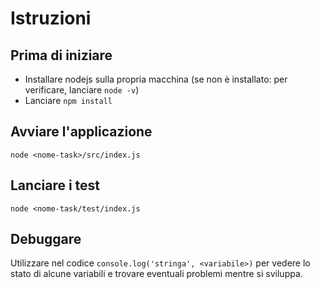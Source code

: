 # Istruzioni

## Prima di iniziare

* Installare nodejs sulla propria macchina (se non è installato: per verificare, lanciare `node -v`)
* Lanciare `npm install`

## Avviare l'applicazione

`node <nome-task>/src/index.js`

## Lanciare i test

`node <nome-task/test/index.js`

## Debuggare

Utilizzare nel codice `console.log('stringa', <variabile>)` per vedere lo stato di alcune variabili
e trovare eventuali problemi mentre si sviluppa.



